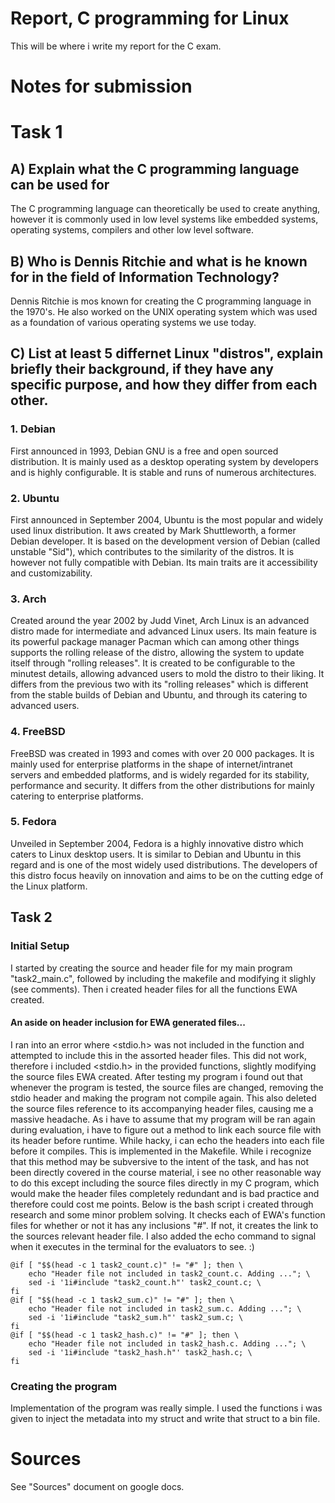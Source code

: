 # Report, C programming for Linux
This will be where i write my report for the C exam.

# Notes for submission

# Task 1
## A) Explain what the C programming language can be used for
The C programming language can theoretically be used to create anything, however it is commonly used in low level systems like embedded systems, operating systems, compilers and other low level software.

## B) Who is Dennis Ritchie and what is he known for in the field of Information Technology?
Dennis Ritchie is mos known for creating the C programming language in the 1970's. He also worked on the UNIX operating system which was used as a foundation of various operating systems we use today.

## C) List at least 5 differnet Linux "distros", explain briefly their background, if they have  any specific purpose, and how they differ from each other.
### 1. Debian
First announced in 1993, Debian GNU is a free and open sourced distribution. It is mainly used as a desktop operating system by developers and is highly configurable. It is stable and runs of numerous architectures.

### 2. Ubuntu
First announced in September 2004, Ubuntu is the most popular and widely used linux distribution. It aws created by Mark Shuttleworth, a former Debian developer. It is based on the development version of Debian (called unstable "Sid"), which contributes to the similarity of the distros. It is however not fully compatible with Debian. Its main traits are it accessibility and customizability. 

### 3. Arch
Created around the year 2002 by Judd Vinet, Arch Linux is an advanced distro made for intermediate and advanced Linux users. Its main feature is its powerful package manager Pacman which can among other things supports the rolling release of the distro, allowing the system to update itself through "rolling releases".
It is created to be configurable to the minutest details, allowing advanced users to mold the distro to their liking. It differs from the previous two with its "rolling releases" which is different from the stable builds of Debian and Ubuntu, and through its catering to advanced users. 

### 4. FreeBSD
FreeBSD was created in 1993 and comes with over 20 000 packages. It is mainly used for enterprise platforms in the shape of internet/intranet servers and embedded platforms, and is widely regarded for its stability, performance and security. It differs from the other distributions for mainly catering to enterprise platforms.

### 5. Fedora
Unveiled in September 2004, Fedora is a highly innovative distro which caters to Linux desktop users. It is similar to Debian and Ubuntu in this regard and is one of the most widely used distributions. The developers of this distro focus heavily on innovation and aims to be on the cutting edge of the Linux platform. 

## Task 2
### Initial Setup
I started by creating the source and header file for my main program "task2_main.c", followed by including the makefile and modifying it slighly (see comments). Then i created header files for all the functions EWA created.

#### An aside on header inclusion for EWA generated files...
I ran into an error where <stdio.h> was not included in the function and attempted to include this in the assorted header files. This did not work, therefore i included <stdio.h> in the provided functions, slightly modifying the source files EWA created.
After testing my program i found out that whenever the program is tested, the source files are changed, removing the stdio header and making the program not compile again. This also deleted the source files reference to its accompanying header files, causing me a massive headache. As i have to assume that my program will be ran again during evaluation, i have to figure out a method to link each source file with its header before runtime. While hacky, i can echo the headers into each file before it compiles.
This is implemented in the Makefile. While i recognize that this method may be subversive to the intent of the task, and has not been directly covered in the course material, i see no other reasonable way to do this except including the source files directly in my C program, which would make the header files completely redundant and is bad practice and therefore could cost me points.
Below is the bash script i created through research and some minor problem solving. It checks each of EWA's function files for whether or not it has any inclusions "#". If not, it creates the link to the sources relevant header file. I also added the echo command to signal when it executes in the terminal for the evaluators to see. :)
```
@if [ "$$(head -c 1 task2_count.c)" != "#" ]; then \
	echo "Header file not included in task2_count.c. Adding ..."; \
	sed -i '1i#include "task2_count.h"' task2_count.c; \
fi
@if [ "$$(head -c 1 task2_sum.c)" != "#" ]; then \
	echo "Header file not included in task2_sum.c. Adding ..."; \
	sed -i '1i#include "task2_sum.h"' task2_sum.c; \
fi
@if [ "$$(head -c 1 task2_hash.c)" != "#" ]; then \
	echo "Header file not included in task2_hash.c. Adding ..."; \
	sed -i '1i#include "task2_hash.h"' task2_hash.c; \
fi
```

### Creating the program
Implementation of the program was really simple. I used the functions i was given to inject the metadata into my struct and write that struct to a bin file.

# Sources 
See "Sources" document on google docs.
